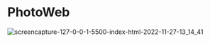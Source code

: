 # PhotoWeb


![screencapture-127-0-0-1-5500-index-html-2022-11-27-13_14_41](https://user-images.githubusercontent.com/113893813/204124587-aac95921-f281-480c-bde8-17fa7429f5fa.png)
